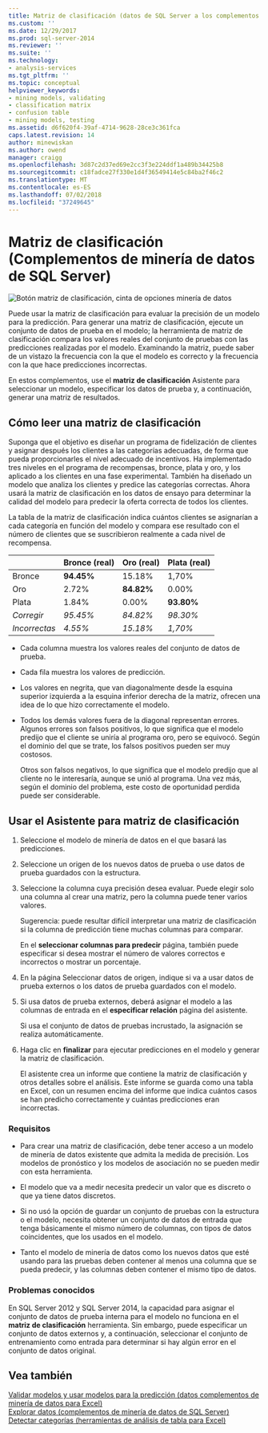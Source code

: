 ```yaml
---
title: Matriz de clasificación (datos de SQL Server a los complementos de minería de datos) | Microsoft Docs
ms.custom: ''
ms.date: 12/29/2017
ms.prod: sql-server-2014
ms.reviewer: ''
ms.suite: ''
ms.technology:
- analysis-services
ms.tgt_pltfrm: ''
ms.topic: conceptual
helpviewer_keywords:
- mining models, validating
- classification matrix
- confusion table
- mining models, testing
ms.assetid: d6f620f4-39af-4714-9628-28ce3c361fca
caps.latest.revision: 14
author: minewiskan
ms.author: owend
manager: craigg
ms.openlocfilehash: 3d87c2d37ed69e2cc3f3e224ddf1a489b34425b8
ms.sourcegitcommit: c18fadce27f330e1d4f36549414e5c84ba2f46c2
ms.translationtype: MT
ms.contentlocale: es-ES
ms.lasthandoff: 07/02/2018
ms.locfileid: "37249645"
---
```

# <a name="classification-matrix-sql-server-data-mining-add-ins"></a>Matriz de clasificación (Complementos de minería de datos de SQL Server)
  ![Botón matriz de clasificación, cinta de opciones minería de datos](media/dmc-cmatrix.gif "botón matriz de clasificación, cinta de opciones minería de datos")  
  
 Puede usar la matriz de clasificación para evaluar la precisión de un modelo para la predicción. Para generar una matriz de clasificación, ejecute un conjunto de datos de prueba en el modelo; la herramienta de matriz de clasificación compara los valores reales del conjunto de pruebas con las predicciones realizadas por el modelo. Examinando la matriz, puede saber de un vistazo la frecuencia con la que el modelo es correcto y la frecuencia con la que hace predicciones incorrectas.  
  
 En estos complementos, use el **matriz de clasificación** Asistente para seleccionar un modelo, especificar los datos de prueba y, a continuación, generar una matriz de resultados.  
  
## <a name="how-to-read-a-classification-matrix"></a>Cómo leer una matriz de clasificación  
 Suponga que el objetivo es diseñar un programa de fidelización de clientes y asignar después los clientes a las categorías adecuadas, de forma que pueda proporcionarles el nivel adecuado de incentivos. Ha implementado tres niveles en el programa de recompensas, bronce, plata y oro, y los aplicado a los clientes en una fase experimental. También ha diseñado un modelo que analiza los clientes y predice las categorías correctas. Ahora usará la matriz de clasificación en los datos de ensayo para determinar la calidad del modelo para predecir la oferta correcta de todos los clientes.  
  
 La tabla de la matriz de clasificación indica cuántos clientes se asignarían a cada categoría en función del modelo y compara ese resultado con el número de clientes que se suscribieron realmente a cada nivel de recompensa.  
  
||Bronce (real)|Oro (real)|Plata (real)|  
|-|-----------------------|---------------------|-----------------------|  
|Bronce|**94.45%**|15.18%|1,70%|  
|Oro|2.72%|**84.82%**|0.00%|  
|Plata|1.84%|0.00%|**93.80%**|  
|*Corregir*|*95.45%*|*84.82%*|*98.30%*|  
|*Incorrectas*|*4.55%*|*15.18%*|*1,70%*|  
  
-   Cada columna muestra los valores reales del conjunto de datos de prueba.  
  
-   Cada fila muestra los valores de predicción.  
  
-   Los valores en negrita, que van diagonalmente desde la esquina superior izquierda a la esquina inferior derecha de la matriz, ofrecen una idea de lo que hizo correctamente el modelo.  
  
-   Todos los demás valores fuera de la diagonal representan errores. Algunos errores son falsos positivos, lo que significa que el modelo predijo que el cliente se uniría al programa oro, pero se equivocó.  Según el dominio del que se trate, los falsos positivos pueden ser muy costosos.  
  
     Otros son falsos negativos, lo que significa que el modelo predijo que al cliente no le interesaría, aunque se unió al programa. Una vez más, según el dominio del problema, este costo de oportunidad perdida puede ser considerable.  
  
## <a name="using-the-classification-matrix-wizard"></a>Usar el Asistente para matriz de clasificación  
  
1.  Seleccione el modelo de minería de datos en el que basará las predicciones.  
  
2.  Seleccione un origen de los nuevos datos de prueba o use datos de prueba guardados con la estructura.  
  
3.  Seleccione la columna cuya precisión desea evaluar. Puede elegir solo una columna al crear una matriz, pero la columna puede tener varios valores.  
  
     Sugerencia: puede resultar difícil interpretar una matriz de clasificación si la columna de predicción tiene muchas columnas para comparar.  
  
     En el **seleccionar columnas para predecir** página, también puede especificar si desea mostrar el número de valores correctos e incorrectos o mostrar un porcentaje.  
  
4.  En la página Seleccionar datos de origen, indique si va a usar datos de prueba externos o los datos de prueba guardados con el modelo.  
  
5.  Si usa datos de prueba externos, deberá asignar el modelo a las columnas de entrada en el **especificar relación** página del asistente.  
  
     Si usa el conjunto de datos de pruebas incrustado, la asignación se realiza automáticamente.  
  
6.  Haga clic en **finalizar** para ejecutar predicciones en el modelo y generar la matriz de clasificación.  
  
     El asistente crea un informe que contiene la matriz de clasificación y otros detalles sobre el análisis. Este informe se guarda como una tabla en Excel, con un resumen encima del informe que indica cuántos casos se han predicho correctamente y cuántas predicciones eran incorrectas.  
  
### <a name="requirements"></a>Requisitos  
  
-   Para crear una matriz de clasificación, debe tener acceso a un modelo de minería de datos existente que admita la medida de precisión. Los modelos de pronóstico y los modelos de asociación no se pueden medir con esta herramienta.  
  
-   El modelo que va a medir necesita predecir un valor que es discreto o que ya tiene datos discretos.  
  
-   Si no usó la opción de guardar un conjunto de pruebas con la estructura o el modelo, necesita obtener un conjunto de datos de entrada que tenga básicamente el mismo número de columnas, con tipos de datos coincidentes, que los usados en el modelo.  
  
-   Tanto el modelo de minería de datos como los nuevos datos que esté usando para las pruebas deben contener al menos una columna que se pueda predecir, y las columnas deben contener el mismo tipo de datos.  
  
### <a name="known-issues"></a>Problemas conocidos  
 En SQL Server 2012 y SQL Server 2014, la capacidad para asignar el conjunto de datos de prueba interna para el modelo no funciona en el **matriz de clasificación** herramienta. Sin embargo, puede especificar un conjunto de datos externos y, a continuación, seleccionar el conjunto de entrenamiento como entrada para determinar si hay algún error en el conjunto de datos original.  
  
## <a name="see-also"></a>Vea también  
 [Validar modelos y usar modelos para la predicción &#40;datos complementos de minería de datos para Excel&#41;](validating-models-and-using-models-for-prediction-data-mining-add-ins-for-excel.md)   
 [Explorar datos &#40;complementos de minería de datos de SQL Server&#41;](explore-data-sql-server-data-mining-add-ins.md)   
 [Detectar categorías &#40;herramientas de análisis de tabla para Excel&#41;](detect-categories-table-analysis-tools-for-excel.md)  
  
  
